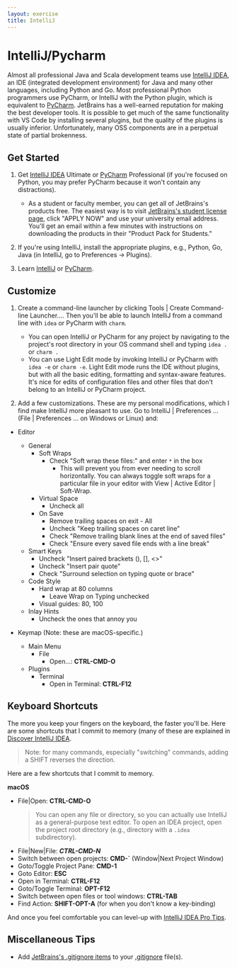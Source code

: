 ```yaml
---
layout: exercise
title: IntelliJ
---
```


# IntelliJ/Pycharm

Almost all professional Java and Scala development teams use [IntelliJ IDEA](https://www.jetbrains.com/idea/), an IDE (integrated development environment) for Java and many other languages, including Python and Go.  Most professional Python programmers use PyCharm, or IntelliJ with the Python plugin, which is equivalent to [PyCharm](https://www.jetbrains.com/pycharm).  JetBrains has a well-earned reputation for making the best developer tools.  It is possible to get much of the same functionality with VS Code by installing several plugins, but the quality of the plugins is usually inferior.  Unfortunately, many OSS components are in a perpetual state of partial brokenness.

## Get Started

1. Get [IntelliJ IDEA](https://www.jetbrains.com/idea/) Ultimate or [PyCharm](https://www.jetbrains.com/pycharm) Professional (if you're focused on Python, you may prefer PyCharm because it won't contain any distractions).
    - As a student or faculty member, you can get all of JetBrains's products free.  The easiest way is to visit [JetBrains's student license page](https://www.jetbrains.com/student/), click "APPLY NOW" and use your university email address.  You'll get an email within a few minutes with instructions on downloading the products in their "Product Pack for Students."

2. If you're using IntelliJ, install the appropriate plugins, e.g., Python, Go, Java (in IntelliJ, go to Preferences -> Plugins).

3. Learn [IntelliJ](https://www.jetbrains.com/help/idea/) or [PyCharm](https://www.jetbrains.com/help/pycharm/).

## Customize

1. Create a command-line launcher by clicking Tools | Create Command-line Launcher....  Then you'll be able to launch IntelliJ from a command line with `idea` or PyCharm with `charm`.
   - You can open IntelliJ or PyCharm for any project by navigating to the project's root directory in your OS command shell and typing `idea .` or `charm .`
   - You can use Light Edit mode by invoking IntelliJ or PyCharm with `idea -e` or `charm -e`.  Light Edit mode runs the IDE without plugins, but with all the basic editing, formatting and syntax-aware features.  It's nice for edits of configuration files and other files that don't belong to an IntelliJ or PyCharm project.

2. Add a few customizations.  These are my personal modifications, which I find make IntelliJ more pleasant to use.  Go to IntelliJ | Preferences ... (File | Preferences ... on Windows or Linux) and:

- Editor
  - General
    - Soft Wraps
      - Check "Soft wrap these files:" and enter `*` in the box
        - This will prevent you from ever needing to scroll horizontally.  You can always toggle soft wraps for a particular file in your editor with View | Active Editor | Soft-Wrap.
    - Virtual Space
      - Uncheck all
    - On Save
      - Remove trailing spaces on exit - All
      - Uncheck "Keep trailing spaces on caret line"
      - Check "Remove trailing blank lines at the end of saved files"
      - Check "Ensure every saved file ends with a line break"
  - Smart Keys
    - Uncheck "Insert paired brackets (), [], <>"
    - Uncheck "Insert pair quote"
    - Check "Surround selection on typing quote or brace"
  - Code Style
    - Hard wrap at 80 columns
      - Leave Wrap on Typing unchecked
    - Visual guides: 80, 100
  - Inlay Hints
    - Uncheck the ones that annoy you

- Keymap (Note: these are macOS-specific.)
  - Main Menu
    - File
      - Open...: **CTRL-CMD-O**
  - Plugins
    - Terminal
      - Open in Terminal: **CTRL-F12**

## Keyboard Shortcuts

The more you keep your fingers on the keyboard, the faster you'll be.  Here are some shortcuts that I commit to memory (many of these are explained in [Discover IntelliJ IDEA](https://www.jetbrains.com/help/idea/discover-intellij-idea.html).

> Note: for many commands, especially "switching" commands, adding a SHIFT reverses the direction.

Here are a few shortcuts that I commit to memory.

**macOS**

- File|Open: **CTRL-CMD-O**
  > You can open any file or directory, so you can actually use IntelliJ as a general-purpose text editor.  To open an IDEA project, open the project root directory (e.g., directory with a `.idea` subdirectory).
- File|New|File: ***CTRL-CMD-N***
- Switch between open projects: **CMD-`** (Window|Next Project Window)
- Goto/Toggle Project Pane: **CMD-1**
- Goto Editor: **ESC**
- Open in Terminal: **CTRL-F12**
- Goto/Toggle Terminal: **OPT-F12**
- Switch between open files or tool windows: **CTRL-TAB**
- Find Action: **SHIFT-OPT-A** (for when you don't know a key-binding)

And once you feel comfortable you can level-up with [IntelliJ IDEA Pro Tips](https://www.jetbrains.com/help/idea/pro-tips.html).

## Miscellaneous Tips

- Add [JetBrains's .gitignore items](https://raw.githubusercontent.com/github/gitignore/master/Global/JetBrains.gitignore) to your [.gitignore](https://git-scm.com/docs/gitignore) file(s).

